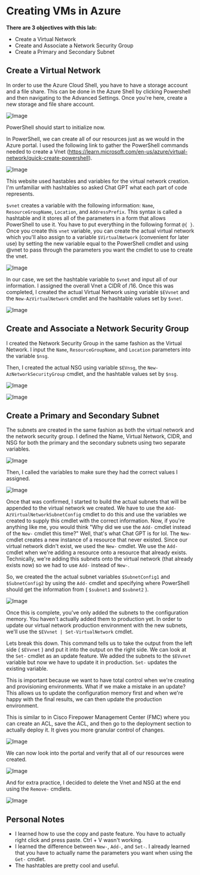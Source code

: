 # Creating VMs in Azure

**There are 3 objectives with this lab:**
* Create a Virtual Network
* Create and Associate a Network Security Group
* Create a Primary and Secondary Subnet




## Create a Virtual Network 

In order to use the Azure Cloud Shell, you have to have a storage account and a file share. This can be done in the Azure Shell by clicking Powershell and then navigating to the Advanced Settings. Once you're here, create a new storage and file share account. 

![Image](AzureCreateVnet1.png)

PowerShell should start to initialize now.

In PowerShell, we can create all of our resources just as we would in the Azure portal. I used the following link to gather the PowerShell commands needed to create a Vnet (https://learn.microsoft.com/en-us/azure/virtual-network/quick-create-powershell).

![Image](AzureCreateVnet11.png)

This website used hastables and variables for the virtual network creation. I'm unfamiliar with hashtables so asked Chat GPT what each part of code represents.

`$vnet` creates a variable with the following information: `Name`, `ResourceGroupName`, `Location`, and `AddressPrefix`. This syntax is called a hashtable and it stores all of the parameters in a form that allows PowerShell to use it. You have to put everything in the following format `@{ }`. Once you create this `vnet` variable, you can create the actual virtual network which you'll also assign to a variable `$VirtualNetwork` (convenient for later use) by setting the new variable equal to the PowerShell cmdlet and using @vnet to pass through the parameters you want the cmdlet to use to create the vnet.

![Image](AzureCreateVnet2.png)

In our case, we set the hashtable variable to `$vnet` and input all of our information. I assigned the overall Vnet a CIDR of /16. Once this was completed, I created the actual Virtual Network using variable `$EVvnet` and the `New-AzVirtualNetwork` cmdlet and the hashtable values set by `$vnet`.


![Image](AzureCreateVnet4.png)


## Create and Associate a Network Security Group

I created the Network Security Group in the same fashion as the Virtual Network. I input the `Name`, `ResourceGroupName`, and `Location` parameters into the variable `$nsg`.

Then, I created the actual NSG using variable `$EVnsg`, the `New-AzNetworkSecurityGroup` cmdlet, and the hashtable values set by `$nsg`.


![Image](AzureCreateVnet3.png)

![Image](AzureCreateVnet4.png)



## Create a Primary and Secondary Subnet

The subnets are created in the same fashion as both the virtual network and the network security group. I defined the Name, Virtual Network, CIDR, and NSG for both the primary and the secondary subnets using two separate variables. 

![Image](AzureCreateVnet5.png)

Then, I called the variables to make sure they had the correct values I assigned. 

![Image](AzureCreateVnet6.png)


Once that was confirmed, I started to build the actual subnets that will be appended to the virtual network we created. We have to use the `Add-AzVirtualNetworkSubnetConfig` cmdlet to do this and use the variables we created to supply this cmdlet with the correct information.
Now, if you're anything like me, you would think "Why did we use the `Add-` cmdlet instead of the `New-` cmdlet this time?" Well, that's what Chat GPT is for lol. The `New-` cmdlet creates a new instance of a resource that never existed. Since our virtual network didn't exist, we used the `New-` cmdlet. We use the 
`Add-` cmdlet when we're adding a resource onto a resource that already exists. Technically, we're adding this subnets onto the virtual network (that already exists now) so we had to use `Add-` instead of `New-`. 

So, we created the the actual subnet variables `$SubnetConfig1` and `$SubnetConfig2` by using the `Add-` cmdlet and specifying where PowerShell should get the information from ( `$subnet1` and `$subnet2` ). 

![Image](AzureCreateVnet7.png)

Once this is complete, you've only added the subnets to the configuration memory. You haven't actually added them to production yet. In order to update our virtual network production environment with the new subnets, we'll use the `$EVvnet | Set-VirtualNetwork` cmdlet. 

Lets break this down. This command tells us to take the output from the left side ( `$EVvnet` ) and put it into the output on the right side. We can look at the `Set-` cmdlet as an update feature. We added the subnets to the `$EVvnet` variable but now we have to update it in production. `Set-` updates the existing variable. 

This is important because we want to have total control when we're creating and provisioning environments. What if we make a mistake in an update? This allows us to update the configuration memory first and when we're happy with the final results, we can then update the production environment. 

This is similar to in Cisco Firepower Management Center (FMC) where you can create an ACL, save the ACL, and then go to the deployment section to actually deploy it. It gives you more granular control of changes. 

![Image](AzureCreateVnet8.png)

We can now look into the portal and verify that all of our resources were created. 

![Image](AzureCreateVnet9.png)

And for extra practice, I decided to delete the Vnet and NSG at the end using the `Remove-` cmdlets. 

![Image](AzureCreateVnet10.png)



## Personal Notes

* I learned how to use the copy and paste feature. You have to actually right click and press paste. Ctrl + V wasn't working. 
* I learned the difference between `New-`, `Add-`, and `Set-`. I already learned that you have to actually name the parameters you want when using the `Get-` cmdlet.
* The hashtables are pretty cool and useful.
